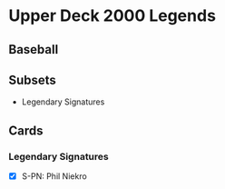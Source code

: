 # Upper Deck 2000 Legends
## Baseball

## Subsets

- Legendary Signatures

## Cards

### Legendary Signatures
- [x] S-PN: Phil Niekro<br>
